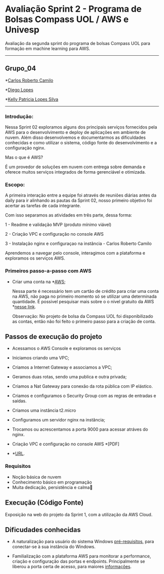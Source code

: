 # Avaliação Sprint 2 - Programa de Bolsas Compass UOL / AWS e Univesp

Avaliação da segunda sprint do programa de bolsas Compass UOL para formação em machine learning para AWS.

***
## Grupo_04

*[Carlos Roberto Camilo](https://github.com/crobertocamilo)

*[Diego Lopes](https://github.com/Diegox0301)

*[Kelly Patricia Lopes Silva](https://github.com/KellyPLSilva)

***
### Introdução:

Nessa Sprint 02 exploramos alguns dos principais serviços fornecidos pela AWS para o desenvolvimento e deploy de aplicações em ambiente de nuvem. 
Além disso desenvolvemos e documentarmos as dificuldades conhecidas e como utilizar o sistema, código fonte do desenvolvimento e a configuração nginx.

Mas o que é AWS? 

É um provedor de soluções em nuvem com entrega sobre demanda e oferece muitos serviços integrados de forma gerenciável e otimizada.  

### Escopo:

A primeira interação entre a equipe foi  através de reuniões diárias antes da daily para ir alinhando as pautas da Sprint 02, nosso primeiro objetivo foi acertar as tarefas de cada integrante. 

Com isso separamos as atividades em três parte, dessa forma:

1 - Readme e validação MVP (produto mínimo viável)

2 - Criação VPC e configuração no console AWS

3 - Instalação nginx e configuraçao na instância - Carlos Roberto Camilo

Aprendemos a navegar pelo console, interagimos com a plataforma e exploramos os serviços AWS.
### Primeiros passo-a-passo com AWS

-  Criar uma conta na *[AWS](https://aws.amazon.com/pt/);

      Nessa parte é necessário tem um cartão de crédito para criar uma conta na AWS, não paga no primeiro momento só se utilizar uma determinada quantidade. 
      É possivel pesquisar mais sobre o o nível gratuito da  AWS *[nesse link](https://aws.amazon.com/pt/free/free-tier-faqs/). 
      
      Observação: No projeto de bolsa da Compass UOL foi disponibilizado as contas, então não foi feito o primeiro passo para a criação de conta. 

## Passos de execução do projeto 

- Acessamos o AWS Console e exploramos os serviços

- Iniciamos criando uma VPC;

- Criamos a Internet Gateway e associamos a VPC;

- Geramos duas rotas, sendo uma publica e outra privada;

- Criamos a Nat Gateway para conexão da rota pública com IP elástico. 

- Criamos e configuramos o Security Group com as regras de entradas e saídas.

- Criamos uma instância t2.micro

- Configuramos um servidor nginx na instância;

- Trocamos ou acrescentamos a porta 9000 para acessar atráves do nginx. 

- Criação VPC e configuração no console AWS *[PDF]

- *[URL](http://52.5.247.37:9000). 

### Requisitos

- Noção básica de nuvem 
- Conhecimento básico em programação
- Muita dedicação, persistência e calma🙂

## Execução (Código Fonte)

Exposição na web do projeto da Sprint 1, com a utilização da AWS Cloud.

## Dificudades conhecidas 

- A naturalização para usuário do sistema Windows [pré-requisitos](https://docs.aws.amazon.com/pt_br/AWSEC2/latest/WindowsGuide/connecting_to_windows_instance.html#rdp-prereqs), para conectar-se à sua instância do Windows.

- Familialização com a plataforma AWS para monitorar a performance, criação e configuração das portas e endpoints. 
  Principalmente se liberou a porta certa de acesso, para maiores [informações](https://docs.aws.amazon.com/pt_br/AWSEC2/latest/WindowsGuide/ConfigurePortsAndEndpoints.html).










